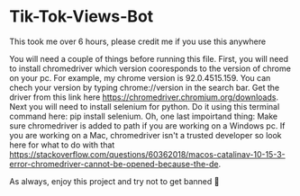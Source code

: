 # Tik-Tok-Views-Bot
This took me over 6 hours, please credit me if you use this anywhere


You will need a couple of things before running this file. First, you will need to install chromedriver 
which version cooresponds to the version of chrome on your pc. For example, my chrome version is 92.0.4515.159.
You can chech your version by typing chrome://version in the search bar. Get the driver from this link here
https://chromedriver.chromium.org/downloads. Next you will need to install selenium for python. Do it using
this terminal command here: pip install selenium. Oh, one last impoirtand thing: Make sure chromedriver is 
added to path if you are working on a Windows pc. If you are working on a Mac, chromedriver isn't a trusted
developer so look here for what to do with that https://stackoverflow.com/questions/60362018/macos-catalinav-10-15-3-error-chromedriver-cannot-be-opened-because-the-de.

As always, enjoy this project and try not to get banned 🙂
